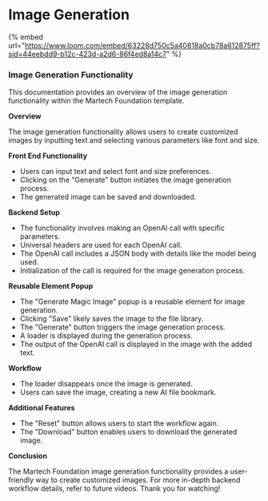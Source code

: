 # Image Generation

{% embed url="https://www.loom.com/embed/63228d750c5a40818a0cb78a612875ff?sid=44eebdd9-b12c-423d-a2d6-86f4ed8a14c7" %}

### Image Generation Functionality <a href="#martech-foundation-image-generation-functionality-documentation" id="martech-foundation-image-generation-functionality-documentation"></a>

This documentation provides an overview of the image generation functionality within the Martech Foundation template.

**Overview**

The image generation functionality allows users to create customized images by inputting text and selecting various parameters like font and size.

**Front End Functionality**

* Users can input text and select font and size preferences.
* Clicking on the "Generate" button initiates the image generation process.
* The generated image can be saved and downloaded.

**Backend Setup**

* The functionality involves making an OpenAI call with specific parameters.
* Universal headers are used for each OpenAI call.
* The OpenAI call includes a JSON body with details like the model being used.
* Initialization of the call is required for the image generation process.

**Reusable Element Popup**

* The "Generate Magic Image" popup is a reusable element for image generation.
* Clicking "Save" likely saves the image to the file library.
* The "Generate" button triggers the image generation process.
* A loader is displayed during the generation process.
* The output of the OpenAI call is displayed in the image with the added text.

**Workflow**

* The loader disappears once the image is generated.
* Users can save the image, creating a new AI file bookmark.

**Additional Features**

* The "Reset" button allows users to start the workflow again.
* The "Download" button enables users to download the generated image.

**Conclusion**

The Martech Foundation image generation functionality provides a user-friendly way to create customized images. For more in-depth backend workflow details, refer to future videos. Thank you for watching!
